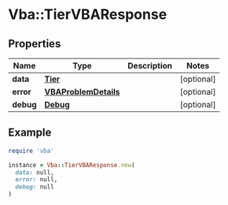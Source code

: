 # Vba::TierVBAResponse

## Properties

| Name | Type | Description | Notes |
| ---- | ---- | ----------- | ----- |
| **data** | [**Tier**](Tier.md) |  | [optional] |
| **error** | [**VBAProblemDetails**](VBAProblemDetails.md) |  | [optional] |
| **debug** | [**Debug**](Debug.md) |  | [optional] |

## Example

```ruby
require 'vba'

instance = Vba::TierVBAResponse.new(
  data: null,
  error: null,
  debug: null
)
```

